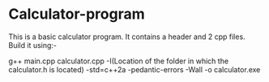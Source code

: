 # Calculator-program
This is a basic calculator program.
It contains a header and 2 cpp files.
Build it using:- 



g++ main.cpp calculator.cpp -I(Location of the folder in which the calculator.h is located) -std=c++2a -pedantic-errors -Wall -o calculator.exe
